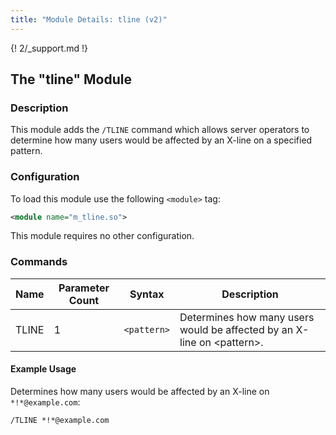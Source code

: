 ```yaml
---
title: "Module Details: tline (v2)"
---
```


{! 2/_support.md !}

## The "tline" Module

### Description

This module adds the `/TLINE` command which allows server operators to determine how many users would be affected by an X-line on a specified pattern.

### Configuration

To load this module use the following `<module>` tag:

```xml
<module name="m_tline.so">
```

This module requires no other configuration.

### Commands

Name  | Parameter Count | Syntax      | Description
----- | --------------- | ----------- | -----------
TLINE | 1               | `<pattern>` | Determines how many users would be affected by an X-line on &lt;pattern&gt;.

#### Example Usage

Determines how many users would be affected by an X-line on `*!*@example.com`:

```plaintext
/TLINE *!*@example.com
```

